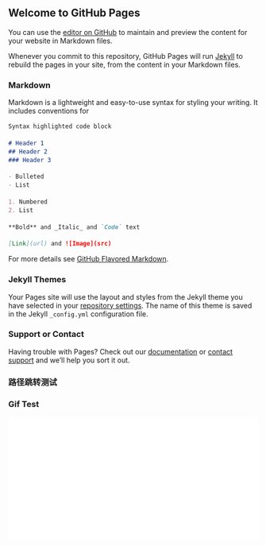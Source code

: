 ## Welcome to GitHub Pages

You can use the [editor on GitHub](https://github.com/zhangyadong90/sgra.io/edit/main/README.md) to maintain and preview the content for your website in Markdown files.

Whenever you commit to this repository, GitHub Pages will run [Jekyll](https://jekyllrb.com/) to rebuild the pages in your site, from the content in your Markdown files.

### Markdown

Markdown is a lightweight and easy-to-use syntax for styling your writing. It includes conventions for

```markdown
Syntax highlighted code block

# Header 1
## Header 2
### Header 3

- Bulleted
- List

1. Numbered
2. List

**Bold** and _Italic_ and `Code` text

[Link](url) and ![Image](src)
```

For more details see [GitHub Flavored Markdown](https://guides.github.com/features/mastering-markdown/).

### Jekyll Themes

Your Pages site will use the layout and styles from the Jekyll theme you have selected in your [repository settings](https://github.com/zhangyadong90/sgra.io/settings). The name of this theme is saved in the Jekyll `_config.yml` configuration file.

### Support or Contact

Having trouble with Pages? Check out our [documentation](https://docs.github.com/categories/github-pages-basics/) or [contact support](https://support.github.com/contact) and we’ll help you sort it out.  

### **路径跳转测试**  
<!-- [sub_theme 子主题，全连接](https://zhangyadong90.github.io/sgra.io/sub_theme/)  
[sub_theme 子主题，相对连接](./sub_theme/)  
[sub_theme 子主题，相对连接 README.md](./sub_theme/README.md)   -->

### **Gif Test**  
<img src="./pic/kjjxs.gif" width="567.2" /> 
